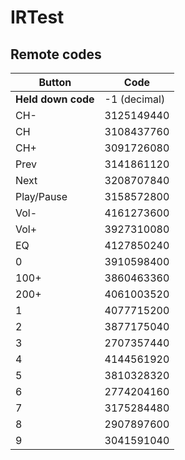 # IRTest
 
## Remote codes

| Button |  Code   |
|--------|---------|
|**Held down code**|-1 (decimal)|
|CH-|3125149440|
|CH|3108437760|
|CH+|3091726080|
|Prev|3141861120|
|Next|3208707840|
|Play/Pause|3158572800|
|Vol-|4161273600|
|Vol+|3927310080|
|EQ|4127850240|
|0|3910598400|
|100+|3860463360|
|200+|4061003520|
|1|4077715200|
|2|3877175040|
|3|2707357440|
|4|4144561920|
|5|3810328320|
|6|2774204160|
|7|3175284480|
|8|2907897600|
|9|3041591040|

